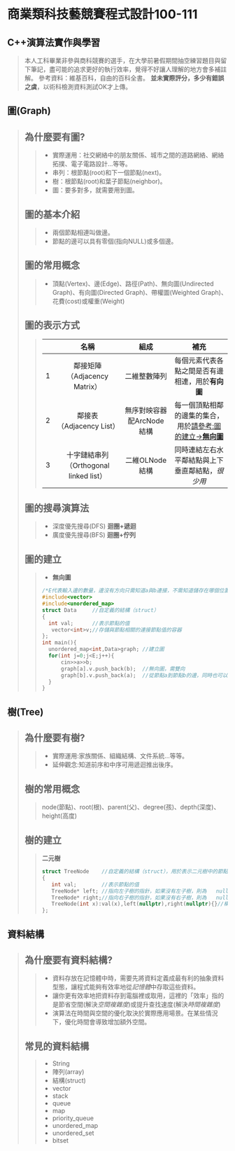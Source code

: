 # 商業類科技藝競賽程式設計100-111
## C++演算法實作與學習
> 本人工科畢業非參與商科競賽的選手，在大學前暑假期間抽空練習題目與留下筆記，盡可能的追求更好的執行效率，覺得不好讓人理解的地方會多補註解。
> 參考資料：維基百科，自由的百科全書。
> **並未實際評分，多少有錯誤之虞**，以術科檢測資料測試OK才上傳。
## 圖(Graph)
> ## 為什麼要有圖?
>> * 實際運用：社交網絡中的朋友關係、城市之間的道路網絡、網絡拓撲、電子電路設計...等等。
>> * 串列：根節點(root)和下一個節點(next)。
>> * 樹：根節點(root)和葉子節點(neighbor)。
>> * 圖：要多對多，就需要用到圖。
> ## 圖的基本介紹
>> * 兩個節點相連叫做邊。
>> * 節點的邊可以具有零個(指向NULL)或多個邊。
> ## 圖的常用概念
>> * 頂點(Vertex)、邊(Edge)、路徑(Path)、無向圖(Undirected Graph)、有向圖(Directed Graph)、帶權圖(Weighted Graph)、花費(cost)或權重(Weight)
> ## 圖的表示方式
>> |   |名稱|組成|補充|
>> |:-:|:-:|:-:|:-:|
>> | 1 |鄰接矩陣（Adjacency Matrix）|二維整數陣列|每個元素代表各點之間是否有邊相連，用於**有向圖**|
>> | 2 |鄰接表（Adjacency List）|無序對映容器配ArcNode結構|每一個頂點相鄰的邊集的集合，用於[請參考:圖的建立->**無向圖**](https://github.com/chen199940/BusinessCompetition100-111#%E5%9C%96%E7%9A%84%E5%BB%BA%E7%AB%8B)|
>> | 3 |十字鏈結串列（Orthogonal linked list）|二維OLNode結構|同時連結左右水平鄰結點與上下垂直鄰結點，*很少用*|
> ## 圖的搜尋演算法
>> * 深度優先搜尋(DFS) **迴圈+遞迴**
>> * 廣度優先搜尋(BFS) **迴圈+佇列**
> ## 圖的建立
>> * **無向圖**
>> ```cpp
>> /*E代表輸入邊的數量，邊沒有方向只需知道a與b連接，不需知道儲存在哪個位置，用unordered_map(無序容器)快速查找。*/
>> #include<vector>
>> #include<unordered_map>
>> struct Data     //自定義的結構（struct）
>> {
>>   int val;      //表示節點的值
>>    vector<int>v;//存儲與節點相關的連接節點值的容器
>> };
>> int main(){
>>   unordered_map<int,Data>graph; //建立圖
>>   for(int j=0;j<E;j++){
>>       cin>>a>>b;
>>       graph[a].v.push_back(b);  //無向圖，需雙向
>>       graph[b].v.push_back(a);  //從節點a到節點b的邊，同時也可以從節點b到節點a
>>   }
>> }
>> ```
## 樹(Tree)
> ## 為什麼要有樹?
>> * 實際運用:家族關係、組織結構、文件系統...等等。
>> * 延伸觀念:知道前序和中序可用遞迴推出後序。
> ## 樹的常用概念
>> node(節點)、root(根)、parent(父)、degree(孩)、depth(深度)、height(高度)
> ## 樹的建立
>> **二元樹**
>> ```cpp
>> struct TreeNode    //自定義的結構（struct），用於表示二元樹中的節點。
>> {
>>    int val;        //表示節點的值
>>    TreeNode* left; //指向左子樹的指針，如果沒有左子樹，則為   nullptr
>>    TreeNode* right;//指向右子樹的指針，如果沒有右子樹，則為   nullptr
>>    TreeNode(int x):val(x),left(nullptr),right(nullptr){}//構造函數
>> };
>> ```
## 資料結構
> ## 為什麼要有資料結構?
>> * 資料存放在記憶體中時，需要先將資料定義成最有利的抽象資料型態，讓程式能夠有效率地從*記憶體*中存取這些資料。
>> * 讓你更有效率地把資料存到電腦裡或取用，這裡的「效率」指的是節省空間(解決*空間複雜度*)或提升查找速度(解決*時間複雜度*)
>> * 演算法在時間與空間的優化取決於實際應用場景。在某些情況下，優化時間會導致增加額外空間。
> ## 常見的資料結構
>> * String
>> * 陣列(array)
>> * 結構(struct)
>> * vector
>> * stack
>> * queue
>> * map
>> * priority_queue
>> * unordered_map
>> * unordered_set
>> * bitset

